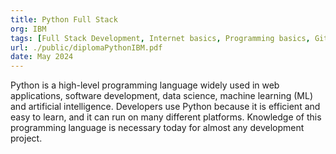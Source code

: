 ```yaml
---
title: Python Full Stack
org: IBM
tags: [Full Stack Development, Internet basics, Programming basics, Git y Github, Web Development - HTML CSS and JavaScript, Python basics and syntax, Programming in Python - Algorithms, Testing with Python, OOP with Python]
url: ./public/diplomaPythonIBM.pdf
date: May 2024
---
```


Python is a high-level programming language widely used in web applications, software development, data science, machine learning (ML) and artificial intelligence. Developers use Python because it is efficient and easy to learn, and it can run on many different platforms. Knowledge of this programming language is necessary today for almost any development project.
